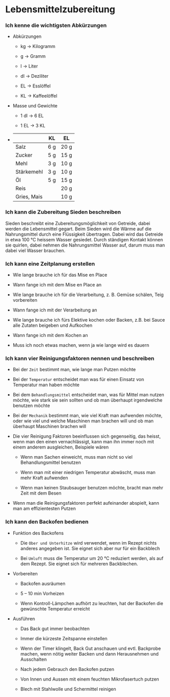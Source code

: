 # Lebensmittelzubereitung

### Ich kenne die wichtigsten Abkürzungen

- Abkürzungen
  
  - kg   → Kilogramm
  
  - g     → Gramm
  
  - l      → Liter    
  
  - dl    → Deziliter
  
  - EL    → Esslöffel    
  
  - KL    → Kaffeelöffel

- Masse und Gewichte
  
  - 1 dl     → 6 EL
  
  - 1 EL     → 3 KL

- |             | KL  | EL  |
  | ----------- | --- | --- |
  | Salz        | 6 g  | 20 g |
  | Zucker      | 5 g  | 15 g |
  | Mehl        | 3 g  | 10 g |
  | Stärkemehl  | 3 g  | 10 g |
  | Öl          | 5 g  | 15 g |
  | Reis        |     | 20 g |
  | Gries, Mais |     | 10 g |
  
### Ich kann die Zubereitung Sieden beschreiben

Sieden beschreibt eine Zubereitungsmöglichkeit von Getreide, dabei werden die Lebensmittel gegart. Beim Sieden wird die Wärme auf die Nahrungsmittel durch eine Flüssigkeit übertragen. Dabei wird das Getreide in etwa 100 °C heissem Wasser gesiedet. Durch ständigen Kontakt können sie quirlen, dabei nehmen die Nahrungsmittel Wasser auf, darum muss man dabei viel Wasser brauchen.

### Ich kann eine Zeitplanung erstellen

- Wie lange brauche ich für das Mise en Place

- Wann fange ich mit dem Mise en Place an

- Wie lange brauche ich für die Verarbeitung, z. B. Gemüse schälen, Teig vorbereiten

- Wann fange ich mit der Verarbeitung an

- Wie lange brauche ich fürs Elektive kochen oder Backen, z.B. bei Sauce alle Zutaten beigeben und Aufkochen

- Wann fange ich mit dem Kochen an

- Muss ich noch etwas machen, wenn ja wie lange wird es dauern

### Ich kann vier Reinigungsfaktoren nennen und beschreiben

- Bei der `Zeit` bestimmt man, wie lange man Putzen möchte

- Bei der `Temperatur` entscheidet man was für einen Einsatz von Temperatur man haben möchte

- Bei dem `Behandlungsmittel` entscheidet man, was für Mittel man nutzen möchte, wie stark sie sein sollten und ob man überhaupt irgendwelche benutzen möchte

- Bei der `Mechanik` bestimmt man, wie viel Kraft man aufwenden möchte, oder wie viel und welche Maschinen man brachen will und ob man überhaupt Maschinen brachen will

- Die vier Reinigung Faktoren beeinflussen sich gegenseitig, das heisst, wenn man den einen vernachlässigt, kann man ihn immer noch mit einem anderem ausgleichen, Beispiele wären
  
  - Wenn man Sachen einweicht, muss man nicht so viel Behandlungsmittel benutzen
  
  - Wenn man mit einer niedrigen Temperatur abwäscht, muss man mehr Kraft aufwenden
  
  - Wenn man keinen Staubsauger benutzen möchte, bracht man mehr Zeit mit dem Besen

- Wenn man die Reinigungsfaktoren perfekt aufeinander abspielt, kann man am effizientesten Putzen

### Ich kann den Backofen bedienen

- Funktion des Backofens
  
  - Die `Ober und Unterhitze` wird verwendet, wenn im Rezept nichts anderes angegeben ist. Sie eignet sich aber nur für ein Backblech
  
  - Bei `Umluft` muss die Temperatur um 20 °C reduziert werden, als auf dem Rezept. Sie eignet sich für mehreren Backblechen.

- Vorbereiten
  
  - Backofen ausräumen
  
  - 5 – 10 min Vorheizen
  
  - Wenn Kontroll-Lämpchen aufhört zu leuchten, hat der Backofen die gewünschte Temperatur erreicht

- Ausführen
  
  - Das Back gut immer beobachten
  
  - Immer die kürzeste Zeitspanne einstellen
  
  - Wenn der Timer klingelt, Back Gut anschauen und evtl. Backprobe machen, wenn nötig weiter Backen und dann Herausnehmen und Ausschalten
  
  - Nach jedem Gebrauch den Backofen putzen
  
  - Von Innen und Aussen mit einem feuchten Mikrofasertuch putzen
  
  - Blech mit Stahlwolle und Schermittel reinigen


